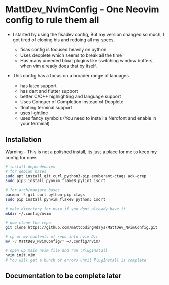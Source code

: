 # MattDev_NvimConfig - One Neovim config to rule them all

* I started by using the fisadev config, But my version changed so much, I got tired of cloning his and redoing all my specs.
    - fisas config is focused heavily on python
    - Uses deoplete which seems to break all the time
    - Has many uneeded bloat plugins like switching window buffers,
      when vim already does that by itself.

* This config has a focus on a broader range of lanuages
    - has latex support
    - has dart and flutter support
    - better C/C++ highlighting and language support
    - Uses Conquer of Completion instead of Deoplete
    - floating terminal support
    - uses lightline
    - uses fancy symbols (You need to install a Nerdfont and enable in your terminal)

## Installation
Warning - This is not a polished install, its just a place for me to keep my config
for now.
```bash
# install dependencies
# for debian bases
sudo apt install git curl python3-pip exuberant-ctags ack-grep
sudo pip3 install pynvim flake8 pylint isort

# for arch/manjaro bases
pacman -S git curl python-pip ctags
sudo pip install pynvim flake8 python3 isort

# make directory for nvim if you dont already have it
mkdir ~/.config/nvim

# now clone the repo
git clone https://github.com/mattcoding4days/MattDev_NvimConfig.git

# cp or mv contents of repo into nvim Dir
mv -v MattDev_NvimConfig/* ~/.config/nvim/

# open up main nvim file and run :PlugInstall
nvim init.vim
# You will get a bunch of errors until PlugInstall is complete
```
## Documentation to be complete later 


